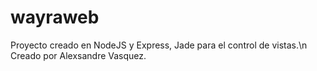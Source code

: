# wayraweb
Proyecto creado en NodeJS y Express, Jade para el control de vistas.\n
Creado por Alexsandre Vasquez.
